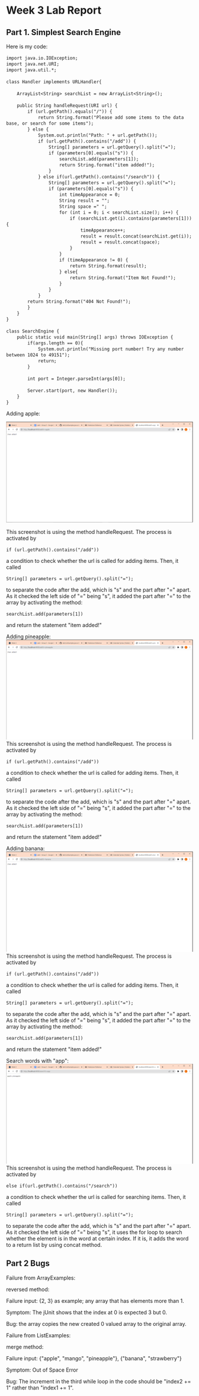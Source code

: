 # Week 3 Lab Report
## Part 1. Simplest Search Engine
Here is my code:
```
import java.io.IOException;
import java.net.URI;
import java.util.*;

class Handler implements URLHandler{

    ArrayList<String> searchList = new ArrayList<String>();

    public String handleRequest(URI url) {
        if (url.getPath().equals("/")) {
            return String.format("Please add some items to the data base, or search for some items");
        } else {
            System.out.println("Path: " + url.getPath()); 
            if (url.getPath().contains("/add")) {
                String[] parameters = url.getQuery().split("=");
                if (parameters[0].equals("s")) {
                    searchList.add(parameters[1]);
                    return String.format("item added!");
                }
            } else if(url.getPath().contains("/search")) {
                String[] parameters = url.getQuery().split("=");
                if (parameters[0].equals("s")) {
                    int timeAppearance = 0;
                    String result = "";
                    String space =" ";
                    for (int i = 0; i < searchList.size(); i++) {
                        if (searchList.get(i).contains(parameters[1])) {
                            timeAppearance++;
                            result = result.concat(searchList.get(i));
                            result = result.concat(space);
                        }
                    }
                    if (timeAppearance != 0) {
                        return String.format(result);
                    } else{
                        return String.format("Item Not Found!");
                    }
                }
            }
        return String.format("404 Not Found!");
        }
    }
}

class SearchEngine {
    public static void main(String[] args) throws IOException {
        if(args.length == 0){
            System.out.println("Missing port number! Try any number between 1024 to 49151");
            return;
        }

        int port = Integer.parseInt(args[0]);

        Server.start(port, new Handler());
    }
}
```

Adding apple: 

![image](week-3-lab-report/screenshot-w301.jpg)

This screenshot is using the method handleRequest. The process is activated by
```
if (url.getPath().contains("/add"))
```
a condition to check whether the url is called for adding items. Then, it called
```
String[] parameters = url.getQuery().split("=");
```
to separate the code after the add, which is "s" and the part after "=" apart. As it checked the left side of "=" being "s", it added the part after "=" to the array by activating the method:
```
searchList.add(parameters[1])
```
and return the statement "item added!"

Adding pineapple:
![image](week-3-lab-report/screenshot-w302.jpg)
This screenshot is using the method handleRequest. The process is activated by
```
if (url.getPath().contains("/add"))
```
a condition to check whether the url is called for adding items. Then, it called
```
String[] parameters = url.getQuery().split("=");
```
to separate the code after the add, which is "s" and the part after "=" apart. As it checked the left side of "=" being "s", it added the part after "=" to the array by activating the method:
```
searchList.add(parameters[1])
```
and return the statement "item added!"

Adding banana:
![image](week-3-lab-report/screenshot-w303.jpg)
This screenshot is using the method handleRequest. The process is activated by
```
if (url.getPath().contains("/add"))
```
a condition to check whether the url is called for adding items. Then, it called
```
String[] parameters = url.getQuery().split("=");
```
to separate the code after the add, which is "s" and the part after "=" apart. As it checked the left side of "=" being "s", it added the part after "=" to the array by activating the method:
```
searchList.add(parameters[1])
```
and return the statement "item added!"

Search words with "app":
![image](week-3-lab-report/screenshot-w304.jpg)
This screenshot is using the method handleRequest. The process is activated by
```
else if(url.getPath().contains("/search"))
```
a condition to check whether the url is called for searching items. Then, it called
```
String[] parameters = url.getQuery().split("=");
```
to separate the code after the add, which is "s" and the part after "=" apart. As it checked the left side of "=" being "s", it uses the for loop to search whether the element is in the word at certain index. If it is, it adds the word to a return list by using concat method. 

## Part 2 Bugs

Failure from ArrayExamples:

reversed method:

Failure input: {2, 3} as example; any array that has elements more than 1.

Symptom: The jUnit shows that the index at 0 is expected 3 but 0.

Bug: the array copies the new created 0 valued array to the original array. 


Failure from ListExamples:

merge method:

Failure input: {"apple", "mango", "pineapple"}, {"banana", "strawberry"}

Symptom: Out of Space Error

Bug: The increment in the third while loop in the code should be "index2 += 1" rather than "index1 += 1".
